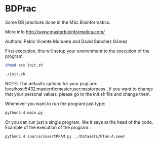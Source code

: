 BDPrac
======
Some DB practices done in the MSc Bioinformatics.

More info http://www.masterbioinformatica.com/

Authors: Pablo Vicente Munuera and David Sánchez Gómez 


First execution, this will setup your environment to the execution of the program:

```bash
chmod a+x init.sh

./init.sh
```
NOTE: The defaults options for your psql are: localhost:5432:masterdb:masteruser:masterpass , if you want to change that your personal values, please go to the init.sh file and change them. 

Whenever you want to run the program just type:
```bash
python3.4 main.py
```

Or you can run just a single program, like it says at the head of the code. Example of the execution of the program :

```bash
python3.4 source/insertPFAM.py ../Datasets/Pfam-A.seed
```
